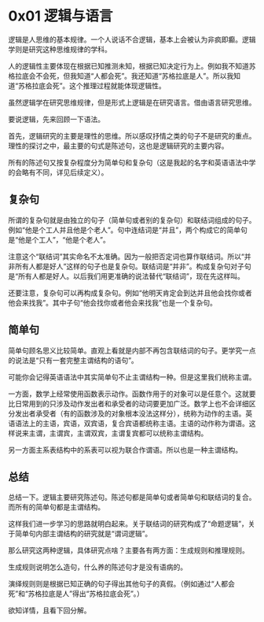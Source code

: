 # 0x01 逻辑与语言

逻辑是人思维的基本规律。一个人说话不合逻辑，基本上会被认为非疯即癫。逻辑学则是研究这种思维规律的学科。

人的逻辑性主要体现在根据已知推测未知，根据已知决定行为上。例如我不知道苏格拉底会不会死，但我知道“人都会死”。我还知道“苏格拉底是人”。所以我知道“苏格拉底会死”。这个推理过程就能体现逻辑性。

虽然逻辑学在研究思维规律，但是形式上逻辑是在研究语言。借由语言研究思维。

要说逻辑，先来回顾一下语法。

首先，逻辑研究的主要是理性的思维。所以感叹抒情之类的句子不是研究的重点。理性的探讨之中，最主要的句式是陈述句，这也是逻辑研究的主要内容。

所有的陈述句又按复杂程度分为简单句和复杂句（这是我起的名字和英语语法中学的会略有不同，详见后续定义）。

## 复杂句

所谓的复杂句就是由独立的句子（简单句或者别的复杂句）和联结词组成的句子。例如“他是个工人并且他是个老人”。句中连结词是“并且”，两个构成它的简单句是“他是个工人”，“他是个老人”。

注意这个“联结词”其实命名不太准确。因为一般把否定词也算作联结词。所以“并非所有人都是好人”这样的句子也是复杂句。联结词是“并非”。构成复杂句对子句是“所有人都是好人。以后我们用更准确的说法替代“联结词”，现在先这样叫。

还要注意，复杂句可以再构成复杂句。例如“他明天肯定会到达并且他会找你或者他会来找我”。其中子句“他会找你或者他会来找我”也是一个复杂句。

## 简单句

简单句顾名思义比较简单。直观上看就是内部不再包含联结词的句子。更学究一点的说法是“只有一套完整主谓结构的语句”。

可能你会记得英语语法中其实简单句不止主谓结构一种。但是这里我们统称主谓。

一方面，数学上经常使用函数表示动作。函数作用于的对象可以是任意个。这就要比日常用到的只涉及动作发出者和承受者的动词要更加广泛。数学上也不会详细区分发出者承受者（有的函数涉及的对象根本没法这样分），统称为动作的主语。英语语法上的主语，宾语，双宾语，复合宾语都统称主语。主语的动作称为谓语。这样说来主谓，主谓宾，主谓双宾，主谓复宾都可以统称主谓结构。

另一方面主系表结构中的系表可以视为联合作谓语。所以也是一种主谓结构。

## 总结

总结一下。逻辑主要研究陈述句。陈述句都是简单句或者简单句和联结词的复合。而所有的简单句都是主谓结构。

这样我们进一步学习的思路就明白起来。关于联结词的研究构成了“命题逻辑”，关于简单句内部主谓结构的研究就是“谓词逻辑”。

那么研究这两种逻辑，具体研究点啥？主要各有两方面：生成规则和推理规则。

生成规则说明怎么造句，什么养的陈述句才是没有语病的。

演绎规则则是根据已知正确的句子得出其他句子的真假。（例如通过“人都会死”和“苏格拉底是人”得出“苏格拉底会死”。）

欲知详情，且看下回分解。
